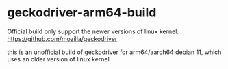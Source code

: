 # geckodriver-arm64-build
Official build only support the newer versions of linux kernel: https://github.com/mozilla/geckodriver



this is an unofficial build of geckodriver for arm64/aarch64 debian 11, which uses an older version of linux kernel

